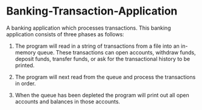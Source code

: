 # Banking-Transaction-Application
A banking application which processes transactions. This banking application consists of three phases as follows:

1) The program will read in a string of transactions from a file into an in-memory queue.
These transactions can open accounts, withdraw funds, deposit funds, transfer funds, or ask for
the transactional history to be printed.

2) The program will next read from the queue and process the transactions in order.

3) When the queue has been depleted the program will print out all open accounts and
balances in those accounts.
